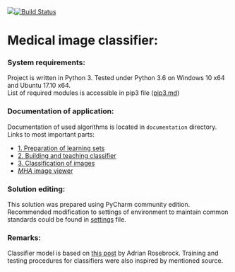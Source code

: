 <img src="https://img.shields.io/badge/status-Active-brightgreen.svg">[![Build Status](https://travis-ci.org/blali733/python-graphics.svg?branch=master)](https://travis-ci.org/blali733/python-graphics)

# Medical image classifier:
### System requirements:
Project is written in Python 3. Tested under Python 3.6 on Windows 10 x64 and Ubuntu 17.10 x64.  
List of required modules is accessible in pip3 file ([pip3.md](pip3.md))
### Documentation of application:
Documentation of used algorithms is located in `documentation` directory.  
Links to most important parts:
* [1. Preparation of learning sets](documentation/PrepareData.md)
* [2. Building and teaching classifier](documentation/ClassifierLearning.md)
* [3. Classification of images](documentation/ImageClassification.md)
* [*MHA* image viewer](documentation/mhaImageView.md)
### Solution editing:
This solution was prepared using PyCharm community edition. Recommended modification to settings of
environment to maintain common standards could be found in [settings](Settings.md) file.
### Remarks:
Classifier model is based on 
[this post](https://www.pyimagesearch.com/2017/12/11/image-classification-with-keras-and-deep-learning/)
by Adrian Rosebrock. Training and testing procedures for classifiers were also inspired by mentioned source.
